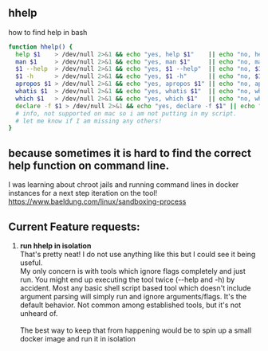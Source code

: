 ## hhelp
how to find help in bash

```bash
function hhelp() {
  help $1    > /dev/null 2>&1 && echo "yes, help $1"    || echo "no, help $1" ;
  man $1     > /dev/null 2>&1 && echo "yes, man $1"     || echo "no, man $1";
  $1 --help  > /dev/null 2>&1 && echo "yes, $1 --help"  || echo "no, $1 --help";
  $1 -h      > /dev/null 2>&1 && echo "yes, $1 -h"      || echo "no, $1 -h";
  apropos $1 > /dev/null 2>&1 && echo "yes, apropos $1" || echo "no, apropos $1";
  whatis $1  > /dev/null 2>&1 && echo "yes, whatis $1"  || echo "no, whatis $1";
  which $1   > /dev/null 2>&1 && echo "yes, which $1"   || echo "no, which $1";
  declare -f $1 > /dev/null 2>&1 && echo "yes, declare -f $1" || echo "no, declare -f $1"
  # info, not supported on mac so i am not putting in my script.
  # let me know if I am missing any others!
}
```

## because sometimes it is hard to find the correct help function on command line.
I was learning about chroot jails and running command lines in docker instances for a next step iteration on the tool!
https://www.baeldung.com/linux/sandboxing-process

## Current Feature requests:
1. **run hhelp in isolation**  
That's pretty neat!  I do not use anything like this but I could see it being useful.  
My only concern is with tools which ignore flags completely and just run. You might end up executing the tool twice (--help and -h) by accident. Most any basic shell script based tool which doesn't include argument parsing will simply run and ignore arguments/flags. It's the default behavior. Not common among established tools, but it's not unheard of.  <br/><br/>
The best way to keep that from happening would be to spin up a small docker image and run it in isolation
